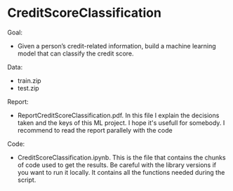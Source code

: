 # CreditScoreClassification

Goal:
- Given a person’s credit-related information, build a machine learning model that can classify the credit score.

Data:
- train.zip
- test.zip

Report:
- ReportCreditScoreClassification.pdf. In this file I explain the decisions taken and the keys of this ML project. I hope it's usefull for somebody. I recommend to read the report parallely with the code

Code:
- CreditScoreClassification.ipynb. This is the file that contains the chunks of code used to get the results. Be careful with the library versions if you want to run it locally. It contains all the functions needed during the script.
